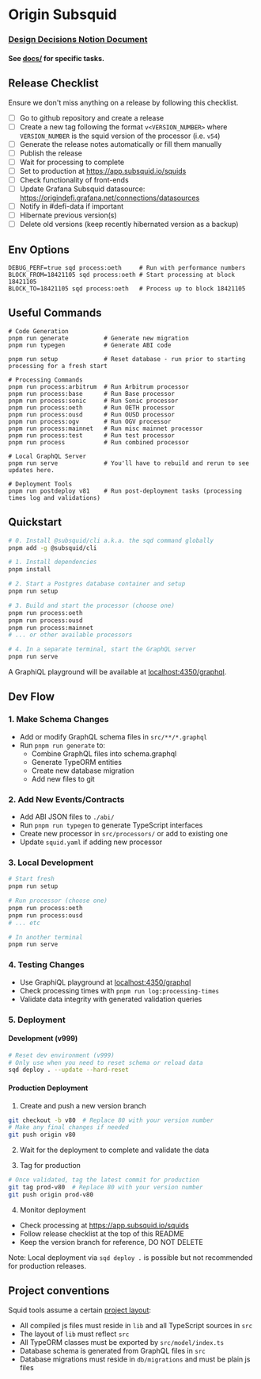 # Origin Subsquid

### [Design Decisions Notion Document](https://www.notion.so/originprotocol/Subsquid-Design-Decisions-04ef82ae0d6848d1b14de893e9929ce4#d8e8d367069c4a619809e926f72db074)

#### See [docs/](./docs/) for specific tasks.

## Release Checklist

Ensure we don't miss anything on a release by following this checklist.

- [ ] Go to github repository and create a release
- [ ] Create a new tag following the format `v<VERSION_NUMBER>` where `VERSION_NUMBER` is the squid version of the processor (i.e. `v54`)
- [ ] Generate the release notes automatically or fill them manually
- [ ] Publish the release
- [ ] Wait for processing to complete
- [ ] Set to production at https://app.subsquid.io/squids
- [ ] Check functionality of front-ends
- [ ] Update Grafana Subsquid datasource: https://origindefi.grafana.net/connections/datasources
- [ ] Notify in #defi-data if important
- [ ] Hibernate previous version(s)
- [ ] Delete old versions (keep recently hibernated version as a backup)

## Env Options

```shell
DEBUG_PERF=true sqd process:oeth     # Run with performance numbers
BLOCK_FROM=18421105 sqd process:oeth # Start processing at block 18421105
BLOCK_TO=18421105 sqd process:oeth   # Process up to block 18421105
```

## Useful Commands

```shell
# Code Generation
pnpm run generate          # Generate new migration
pnpm run typegen           # Generate ABI code

pnpm run setup             # Reset database - run prior to starting processing for a fresh start

# Processing Commands
pnpm run process:arbitrum  # Run Arbitrum processor
pnpm run process:base      # Run Base processor
pnpm run process:sonic     # Run Sonic processor
pnpm run process:oeth      # Run OETH processor
pnpm run process:ousd      # Run OUSD processor
pnpm run process:ogv       # Run OGV processor
pnpm run process:mainnet   # Run misc mainnet processor
pnpm run process:test      # Run test processor
pnpm run process           # Run combined processor

# Local GraphQL Server
pnpm run serve             # You'll have to rebuild and rerun to see updates here.

# Deployment Tools
pnpm run postdeploy v81    # Run post-deployment tasks (processing times log and validations)
```

## Quickstart

```bash
# 0. Install @subsquid/cli a.k.a. the sqd command globally
pnpm add -g @subsquid/cli

# 1. Install dependencies
pnpm install

# 2. Start a Postgres database container and setup
pnpm run setup

# 3. Build and start the processor (choose one)
pnpm run process:oeth
pnpm run process:ousd
pnpm run process:mainnet
# ... or other available processors

# 4. In a separate terminal, start the GraphQL server
pnpm run serve
```

A GraphiQL playground will be available at [localhost:4350/graphql](http://localhost:4350/graphql).

## Dev Flow

### 1. Make Schema Changes

- Add or modify GraphQL schema files in `src/**/*.graphql`
- Run `pnpm run generate` to:
  - Combine GraphQL files into schema.graphql
  - Generate TypeORM entities
  - Create new database migration
  - Add new files to git

### 2. Add New Events/Contracts

- Add ABI JSON files to `./abi/`
- Run `pnpm run typegen` to generate TypeScript interfaces
- Create new processor in `src/processors/` or add to existing one
- Update `squid.yaml` if adding new processor

### 3. Local Development

```bash
# Start fresh
pnpm run setup

# Run processor (choose one)
pnpm run process:oeth
pnpm run process:ousd
# ... etc

# In another terminal
pnpm run serve
```

### 4. Testing Changes

- Use GraphiQL playground at [localhost:4350/graphql](http://localhost:4350/graphql)
- Check processing times with `pnpm run log:processing-times`
- Validate data integrity with generated validation queries

### 5. Deployment

#### Development (v999)

```bash
# Reset dev environment (v999)
# Only use when you need to reset schema or reload data
sqd deploy . --update --hard-reset
```

#### Production Deployment

1. Create and push a new version branch

```bash
git checkout -b v80  # Replace 80 with your version number
# Make any final changes if needed
git push origin v80
```

2. Wait for the deployment to complete and validate the data

3. Tag for production

```bash
# Once validated, tag the latest commit for production
git tag prod-v80  # Replace 80 with your version number
git push origin prod-v80
```

4. Monitor deployment

- Check processing at https://app.subsquid.io/squids
- Follow release checklist at the top of this README
- Keep the version branch for reference, DO NOT DELETE

Note: Local deployment via `sqd deploy .` is possible but not recommended for production releases.

## Project conventions

Squid tools assume a certain [project layout](https://docs.subsquid.io/basics/squid-structure):

- All compiled js files must reside in `lib` and all TypeScript sources in `src`
- The layout of `lib` must reflect `src`
- All TypeORM classes must be exported by `src/model/index.ts`
- Database schema is generated from GraphQL files in `src`
- Database migrations must reside in `db/migrations` and must be plain js files
